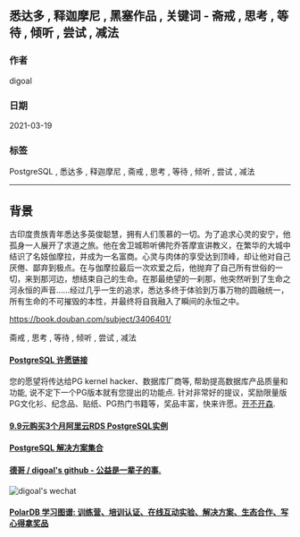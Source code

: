 ## 悉达多 , 释迦摩尼 , 黑塞作品 , 关键词 - 斋戒 , 思考 , 等待 , 倾听 , 尝试 , 减法             
            
### 作者            
digoal            
            
### 日期            
2021-03-19             
            
### 标签            
PostgreSQL , 悉达多 , 释迦摩尼 , 斋戒 , 思考 , 等待 , 倾听 , 尝试 , 减法               
            
----            
            
## 背景            
古印度贵族青年悉达多英俊聪慧，拥有人们羡慕的一切。为了追求心灵的安宁，他孤身一人展开了求道之旅。他在舍卫城聆听佛陀乔答摩宣讲教义，在繁华的大城中结识了名妓伽摩拉，并成为一名富商。心灵与肉体的享受达到顶峰，却让他对自己厌倦、鄙弃到极点。在与伽摩拉最后一次欢爱之后，他抛弃了自己所有世俗的一切，来到那河边，想结束自己的生命。在那最绝望的一刹那，他突然听到了生命之河永恒的声音……经过几乎一生的追求，悉达多终于体验到万事万物的圆融统一，所有生命的不可摧毁的本性，并最终将自我融入了瞬间的永恒之中。   
   
https://book.douban.com/subject/3406401/   
   
斋戒 , 思考 , 等待 , 倾听 , 尝试 , 减法           
   
  
  
#### [PostgreSQL 许愿链接](https://github.com/digoal/blog/issues/76 "269ac3d1c492e938c0191101c7238216")
您的愿望将传达给PG kernel hacker、数据库厂商等, 帮助提高数据库产品质量和功能, 说不定下一个PG版本就有您提出的功能点. 针对非常好的提议，奖励限量版PG文化衫、纪念品、贴纸、PG热门书籍等，奖品丰富，快来许愿。[开不开森](https://github.com/digoal/blog/issues/76 "269ac3d1c492e938c0191101c7238216").  
  
  
#### [9.9元购买3个月阿里云RDS PostgreSQL实例](https://www.aliyun.com/database/postgresqlactivity "57258f76c37864c6e6d23383d05714ea")
  
  
#### [PostgreSQL 解决方案集合](https://yq.aliyun.com/topic/118 "40cff096e9ed7122c512b35d8561d9c8")
  
  
#### [德哥 / digoal's github - 公益是一辈子的事.](https://github.com/digoal/blog/blob/master/README.md "22709685feb7cab07d30f30387f0a9ae")
  
  
![digoal's wechat](../pic/digoal_weixin.jpg "f7ad92eeba24523fd47a6e1a0e691b59")
  
  
#### [PolarDB 学习图谱: 训练营、培训认证、在线互动实验、解决方案、生态合作、写心得拿奖品](https://www.aliyun.com/database/openpolardb/activity "8642f60e04ed0c814bf9cb9677976bd4")
  
